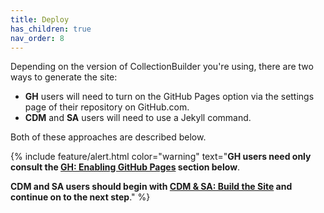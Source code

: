 ```yaml
---
title: Deploy
has_children: true
nav_order: 8
---
```


Depending on the version of CollectionBuilder you're using, there are two ways to generate the site: 

- **GH** users will need to turn on the GitHub Pages option via the settings page of their repository on GitHub.com.
- **CDM** and **SA** users will need to use a Jekyll command. 

Both of these approaches are described below. 

{% include feature/alert.html color="warning" text="**GH users need only consult the [GH: Enabling GitHub Pages](#gh-pages) section below**. 

**CDM and SA users should begin with [CDM & SA: Build the Site](#build) and continue on to the next step**." %}
